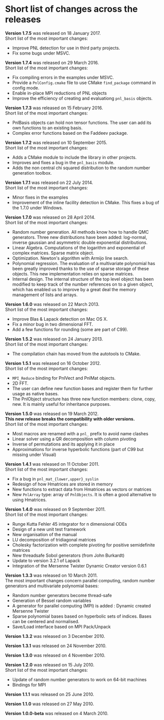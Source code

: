 # Short list of changes across the releases

**Version 1.7.5** was released on 18 January 2017.  
Short list of the most important changes:

  * Improve PNL detection for use in third party projects.
  * Fix some bugs under MSVC.


**Version 1.7.4** was released on 29 March 2016.  
Short list of the most important changes:

  * Fix compiling errors in the examples under MSVC.
  * Provide a `PnlConfig.cmake` file to use CMake `find_package` command in config mode.
  * Enable in-place MPI reductions of PNL objects
  * Improve the efficiency of creating and evaluationg `pnl_basis` objects.


**Version 1.7.3** was released on 15 February 2016.  
Short list of the most important changes:

  * PnlBasis objects can hold non tensor functions. The user can add its own functions to an existing basis.
  * Complex error functions based on the Faddeev package.


**Version 1.7.2** was released on 10 September 2015.  
Short list of the most important changes:

  * Adds a CMake module to include the library in other projects.
  * Improves and fixes a bug in the `pnl_basis` module.
  * Adds the non central chi squared distribution to the random number generation toolbox.


**Version 1.7.1** was released on 22 July 2014.  
Short list of the most important changes:

  * Minor fixes in the examples
  * Improvement of the inline facility detection in CMake. This fixes a bug of the 1.7.0 under Windows.


**Version 1.7.0** was released on 28 April 2014.  
Short list of the most important changes:

  * Random number generation. All methods know how to handle QMC generators. Three new distributions have been added: log-normal, inverse gaussian and asymmetric double exponential distributions.
  * Linear Algebra. Computations of the logarithm and exponential of complex matrices. Sparse matrix object.
  * Optimization. Newton's algorithm with Armijo line search.
  * Polynomial regression. The evaluation of a multivariate polynomial has been greatly improved thanks to the use of sparse storage of these objects. This new implementation relies on sparse matrices.
  * Internal design. The internal structure of the top level object has been modified to keep track of the number references on to a given object, which has enabled us to improve by a great deal the memory management of lists and arrays.


**Version 1.6.0** was released on 22 March 2013.  
Short list of the most important changes:

  * Improve Blas & Lapack detection on Mac OS X.
  * Fix a minor bug in two dimensional FFT.
  * Add a few functions for rounding (some are part of C99).


**Version 1.5.2** was released on 24 January 2013.  
Short list of the most important changes:

  * The compilation chain has moved from the autotools to CMake.

**Version 1.5.1** was released on 16 October 2012.  
Short list of the most important changes:

  * `MPI_Reduce` binding for PnlVect and PnlMat objects.
  * 2D FFT.
  * The user can define new function bases and register them for further usage as native bases.
  * The PnlObject structure has three new function members: clone, copy, new. It is mainly useful for inheritance purposes.

**Version 1.5.0** was released on 19 March 2012.  
__This new release breaks the compatibility with older versions.__  
Short list of the most important changes:

  * Most macros are renamed with a `pnl_` prefix to avoid name clashes
  * Linear solver using a QR decomposition with column pivoting
  * Inverse of permutations and its applying it in place
  * Approximations for inverse hyperbolic functions (part of C99 but missing under Visual)


**Version 1.4.1** was released on 11 October 2011.  
Short list of the most important changes:

  * Fix a bug in `pnl_mat_{lower,upper}_syslin`
  * Redesign of how Hmatrices are stored in memory
  * New functions to extract data from Hmatrices as vectors or matrices
  * New `PnlArray` type: array of `PnlObjects`. It is often a good alternative to using Hmatrices.

**Version 1.4.0** was released on 9 September 2011.   
Short list of the most important changes:

  * Runge Kutta Fehler 45 integrator for n dimensional ODEs
  * Design of a new unit test framework
  * New organisation of the manual
  * LU decomposition of tridiagonal matrices
  * Cholesky factorization with complete pivoting for positive semidefinite matrices
  * New threadsafe Sobol generators (from John Burkardt)
  * Update to version 3.2.1 of Lapack
  * Integration of the Mersenne Twister Dynamic Creator version 0.6.1

**Version 1.3.3** was released on 10 March 2011.  
The most important changes concern parallel computing, random number generators and multivariate polynomial bases:

  * Random number generators become thread-safe
  * Generation of Bessel random variables
  * A generator for parallel computing (MPI) is added : Dynamic created Mersenne Twister
  * Sparse polynomial bases based on hyperbolic sets of indices. Bases can be centered and normalised.
  * Save/Load interface based on MPI Pack/Unpack

**Version 1.3.2** was released on 3 December 2010.   

**Version 1.3.1** was released on 24 November 2010.   

**Version 1.3.0** was released on 4 November 2010.   

**Version 1.2.0** was released on 15 July 2010.   
Short list of the most important changes:

  * Update of random number generators to work on 64-bit machines
  * Bindings for MPI

**Version 1.1.1** was released on 25 June 2010.   

**Version 1.1.0** was released on 27 May 2010.   

**Version 1.0.0-beta** was released on 4 March 2010.   
